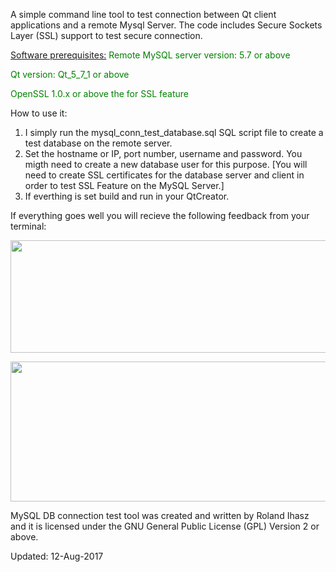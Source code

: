 A simple command line tool to test connection between Qt client applications and a remote Mysql Server. The code includes Secure Sockets Layer (SSL) support to test secure connection.

<u>Software prerequisites:</u>
<span style="color: #008000;">Remote MySQL server version: 5.7 or above</span><p>
<span style="color: #008000;">Qt version: Qt_5_7_1 or above<p>
<span style="color: #008000;">OpenSSL 1.0.x or above the for SSL feature</span></span><p>

How to use it:
1. I simply run the mysql_conn_test_database.sql SQL script file to create a test database on the remote server.
2. Set the hostname or IP, port number, username and password. You migth need to create a new database user for this purpose.
[You will need to create SSL certificates for the database server and client in order to test SSL Feature on the MySQL Server.]
3. If everthing is set build and run in your QtCreator.

If everything goes well you will recieve the following feedback from your terminal:
<center>

<a href="https://lnrsoft.com/wp-content/uploads/2017/08/app_output.png"><img class="aligncenter size-full wp-image-2601" src="https://lnrsoft.com/wp-content/uploads/2017/08/app_output.png" alt="" width="725" height="180" /></a><a href="https://lnrsoft.com/wp-content/uploads/2017/08/app_output.png"></a>

<a href="https://lnrsoft.com/wp-content/uploads/2017/08/app_output2.png"><img class="aligncenter size-full wp-image-2599" src="https://lnrsoft.com/wp-content/uploads/2017/08/app_output2.png" alt="" width="710" height="224" /></a>
</center>

MySQL DB connection test tool was created and written by Roland Ihasz and it is licensed under the GNU General Public License (GPL) Version 2 or above.

Updated: 12-Aug-2017
